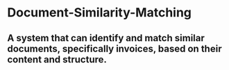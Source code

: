 ﻿# Document-Similarity-Matching
## A system that can identify and match similar documents, specifically invoices, based on their content and structure.
